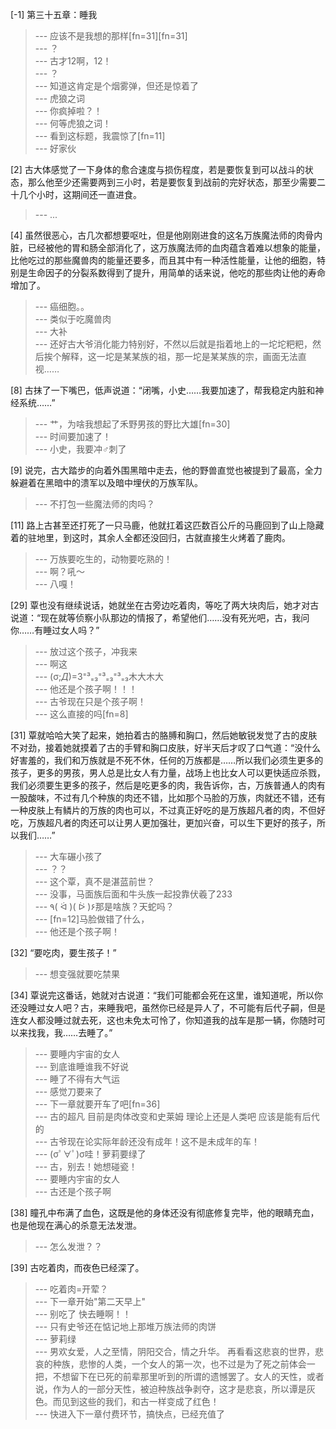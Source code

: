 
[-1] 第三十五章：睡我
>--- 应该不是我想的那样[fn=31][fn=31]<br>
>--- ？<br>
>--- 古才12啊，12！<br>
>--- ？<br>
>--- 知道这肯定是个烟雾弹，但还是惊着了<br>
>--- 虎狼之词<br>
>--- 你疯掉啦？！<br>
>--- 何等虎狼之词！<br>
>--- 看到这标题，我震惊了[fn=11]<br>
>--- 好家伙<br>

[2] 古大体感觉了一下身体的愈合速度与损伤程度，若是要恢复到可以战斗的状态，那么他至少还需要两到三小时，若是要恢复到战前的完好状态，那至少需要二十几个小时，这期间还一直进食。
>--- ...<br>

[4] 虽然很恶心，古几次都想要呕吐，但是他刚刚进食的这名万族魔法师的肉骨内脏，已经被他的胃和肠全部消化了，这万族魔法师的血肉蕴含着难以想象的能量，比他吃过的那些魔兽肉的能量还要多，而且其中有一种活性能量，让他的细胞，特别是生命因子的分裂系数得到了提升，用简单的话来说，他吃的那些肉让他的寿命增加了。
>--- 癌细胞。。<br>
>--- 类似于吃魔兽肉<br>
>--- 大补<br>
>--- 还好古大爷消化能力特别好，不然以后就是指着地上的一坨坨粑粑，然后挨个解释，这一坨是某某族的祖，那一坨是某某族的宗，画面无法直视……<br>

[8] 古抹了一下嘴巴，低声说道：“闭嘴，小史……我要加速了，帮我稳定内脏和神经系统……”
>--- 艹，为啥我想起了禾野男孩的野比大雄[fn=30]<br>
>--- 时间要加速了！<br>
>--- 小史，我要冲♂刺了<br>

[9] 说完，古大踏步的向着外围黑暗中走去，他的野兽直觉也被提到了最高，全力躲避着在黑暗中的溃军以及暗中埋伏的万族军队。
>--- 不打包一些魔法师的肉吗？<br>

[11] 路上古甚至还打死了一只马鹿，他就扛着这匹数百公斤的马鹿回到了山上隐藏着的驻地里，到这时，其余人全都还没回归，古就直接生火烤着了鹿肉。
>--- 万族要吃生的，动物要吃熟的！<br>
>--- 啊？吼～<br>
>--- 八嘎！<br>

[29] 覃也没有继续说话，她就坐在古旁边吃着肉，等吃了两大块肉后，她才对古说道：“现在就等侦察小队那边的情报了，希望他们……没有死光吧，古，我问你……有睡过女人吗？”
>--- 放过这个孩子，冲我来<br>
>--- 啊这<br>
>--- ‎(σ;*Д*)=3⁼³₌₃⁼³₌₃⁼³₌₃木大木大<br>
>--- 他还是个孩子啊！！！<br>
>--- 古爷现在只是个孩子啊！<br>
>--- 这么直接的吗[fn=8]<br>

[31] 覃就哈哈大笑了起来，她拍着古的胳膊和胸口，然后她敏锐发觉了古的皮肤不对劲，接着她就摸着了古的手臂和胸口皮肤，好半天后才叹了口气道：“没什么好害羞的，我们和万族就是不死不休，任何的万族都是……所以我们必须生更多的孩子，更多的男孩，男人总是比女人有力量，战场上也比女人可以更快适应杀戮，我们必须要生更多的孩子，然后是吃更多的肉，我告诉你，古，万族普通人的肉有一股酸味，不过有几个种族的肉还不错，比如那个马脸的万族，肉就还不错，还有一种皮肤上有鳞片的万族的肉也可以，不过真正好吃的是万族超凡者的肉，不但好吃，万族超凡者的肉还可以让男人更加强壮，更加兴奋，可以生下更好的孩子，所以我们……”
>--- 大车碾小孩了<br>
>--- ？？<br>
>--- 这个覃，真不是湛蓝前世？<br>
>--- 没事，马面族后面和牛头族一起投靠伏羲了233<br>
>--- ٩( ᐛ )( ᐖ )۶那是啥族？天蛇吗？<br>
>--- [fn=12]马脸做错了什么，<br>
>--- 他还是个孩子啊！<br>

[32] “要吃肉，要生孩子！”
>--- 想变强就要吃禁果<br>

[34] 覃说完这番话，她就对古说道：“我们可能都会死在这里，谁知道呢，所以你还没睡过女人吧？古，来睡我吧，虽然你已经是异人了，不可能有后代子嗣，但是连女人都没睡过就去死，这也未免太可怜了，你知道我的战车是那一辆，你随时可以来找我，我……去睡了。”
>--- 要睡内宇宙的女人<br>
>--- 到底谁睡谁我不好说<br>
>--- 睡了不得有大气运<br>
>--- 感觉刀要来了<br>
>--- 下一章就要开车了吧[fn=36]<br>
>--- 古的超凡 目前是肉体改变和史莱姆  理论上还是人类吧  应该是能有后代的<br>
>--- 古爷现在论实际年龄还没有成年！这不是未成年的车！<br>
>--- (σﾟ∀ﾟ)σ哇！萝莉要绿了<br>
>--- 古，别去！她想碰瓷！<br>
>--- 要睡内宇宙的女人<br>
>--- 古还是个孩子啊<br>

[38] 瞳孔中布满了血色，这既是他的身体还没有彻底修复完毕，他的眼睛充血，也是他现在满心的杀意无法发泄。
>--- 怎么发泄？？<br>

[39] 古吃着肉，而夜色已经深了。
>--- 吃着肉=开荤？<br>
>--- 下一章开始"第二天早上"<br>
>--- 别吃了 快去睡啊！！<br>
>--- 只有史爷还在惦记地上那堆万族法师的肉饼<br>
>--- 萝莉绿<br>
>--- 男欢女爱，人之至情，阴阳交合，情之升华。 再看看这悲哀的世界，悲哀的种族，悲惨的人类，一个女人的第一次，也不过是为了死之前体会一把，不想留下在已死的前辈那里听到的所谓的遗憾罢了。女人的天性，或者说，作为人的一部分天性，被迫种族战争剥夺，这才是悲哀，所以谭是灰色。而见到这些的我们，和古一样变成了红色！<br>
>--- 快进入下一章付费环节，搞快点，已经充值了<br>
